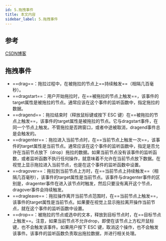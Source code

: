 ```yaml
---
id: 5.拖拽事件
title: 本文内容
sidebar_label: 5.拖拽事件
---
```




## 参考

[CSDN博客](https://blog.csdn.net/hsl0530hsl/article/details/88344225)



## 拖拽事件

- ==drag==：拖拉过程中，在被拖拉的节点上==持续触发==（相隔几百毫秒）。
- ==dragstart==：用户开始拖拉时，在==被拖拉的节点上触发==，该事件的target属性是被拖拉的节点。通常应该在这个事件的监听函数中，指定拖拉的数据。
- ==dragend==：拖拉结束时（释放鼠标键或按下 ESC 键）在==被拖拉的节点上触发==，该事件的target属性是被拖拉的节点。它与dragstart事件，在同一个节点上触发。不管拖拉是否跨窗口，或者中途被取消，dragend事件总是会触发的。
- ==dragenter==：拖拉进入当前节点时，在==当前节点上触发一次==，该事件的target属性是当前节点。通常应该在这个事件的监听函数中，指定是否允许在当前节点放下（drop）拖拉的数据。如果当前节点没有该事件的监听函数，或者监听函数不执行任何操作，就意味着不允许在当前节点放下数据。在视觉上显示拖拉进入当前节点，也是在这个事件的监听函数中设置。
- ==dragover==：拖拉到当前节点上方时，在==当前节点上持续触发==（相隔几百毫秒），该事件的target属性是当前节点。该事件与dragenter事件的区别是，dragenter事件在进入该节点时触发，然后只要没有离开这个节点，dragover事件会持续触发。
- ==dragleave==：拖拉操作离开当前节点范围时，在==当前节点上触发==，该事件的target属性是当前节点。如果要在视觉上显示拖拉离开操作当前节点，就在这个事件的监听函数中设置。
- ==drop==：被拖拉的节点或选中的文本，释放到目标节点时，在==目标节点上触发==。注意，如果当前节点不允许drop，即使在该节点上方松开鼠标键，也不会触发该事件。如果用户按下 ESC 键，取消这个操作，也不会触发该事件。该事件的监听函数负责取出拖拉数据，并进行相关处理。